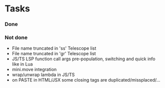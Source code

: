 # Tasks

### Done


### Not done

- File name truncated in '<leader>ss' Telescope list
- File name truncated in 'gr' Telescope list
- JS/TS LSP function call args pre-population, switching and quick info like in Lua
- mini.move integration
- wrap/unwrap lambda in JS/TS
- on PASTE in HTML/JSX some closing tags are duplicated/missplaced/...


